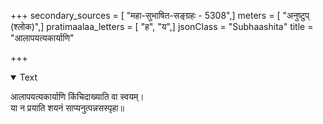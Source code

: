 +++
secondary_sources = [ "महा-सुभाषित-सङ्ग्रहः - 5308",]
meters = [ "अनुष्टुप् (श्लोक)",]
pratimaalaa_letters = [ "ह", "य",]
jsonClass = "Subhaashita"
title = "आलापयत्यकार्याणि"

+++

<details open><summary>Text</summary>

आलापयत्यकार्याणि किंचिदाख्याति वा स्वयम्।  
या न प्रयाति शयनं साप्यनुत्पन्नसस्पृहा॥
</details>
